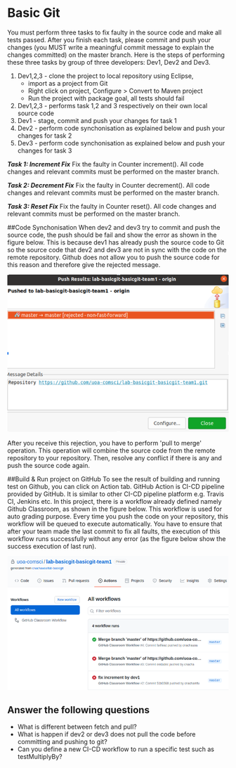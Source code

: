 Basic Git
======================
You must perform three tasks to fix faulty in the source code and make all tests passed. After you finish each task, please commit and push your changes (you MUST write a meaningful commit message to explain the changes committed) on the master branch. Here is the steps of performing these three tasks by group of three developers: Dev1, Dev2 and Dev3.
<ol>
  <li>Dev1,2,3 - clone the project to local repository using Eclipse, 
  		<ul>
  			<li>import as a project from Git</li>
  			<li>Right click on project, Configure > Convert to Maven project</li>
  			<li>Run the project with package goal, all tests should fail</li>
  		</ul>
  <li>Dev1,2,3 - performs task 1,2 and 3 respectively on their own local source code</li>
  <li>Dev1 - stage, commit and push your changes for task 1</li>
  <li>Dev2 - perform code synchonisation as explained below and push your changes for task 2</li>
  <li>Dev3 - perform code synchonisation as explained below and push your changes for task 3</li>
</ol>



***Task 1: Increment Fix***
Fix the faulty in Counter increment(). All code changes and relevant commits must be performed on the master branch.

***Task 2: Decrement Fix***
Fix the faulty in Counter decrement(). All code changes and relevant commits must be performed on the master branch.

***Task 3: Reset Fix***
Fix the faulty in Counter reset(). All code changes and relevant commits must be performed on the master branch.

##Code Synchonisation
When dev2 and dev3 try to commit and push the source code, the push should be fail and show the error as shown in the figure below. This is because dev1 has already push the source code to Git so the source code that dev2 and dev3 are not in sync with the code on the remote repository. Github does not allow you to push the source code for this reason and therefore give the rejected message.

![](rejected-commit.png)

After you receive this rejection, you have to perform 'pull to merge' operation. This operation will combine the source code from the remote repository to your repository. Then, resolve any conflict if there is any and push the source code again. 

##Build & Run project on GitHub
To see the result of building and running test on Github, you can click on Action tab. GitHub Action is CI-CD pipeline provided by GitHub. It is similar to other CI-CD pipeline platform e.g. Travis CI, Jenkins etc. In this project, there is a workflow already defined namely Github Classroom, as shown in the figure below. This workflow is used for auto grading purpose. Every time you push the code on your repository, this workflow will be queued to execute automatically. You have to ensure that after your team made the last commit to fix all faults, the execution of this workflow runs successfully without any error (as the figure below show the success execution of last run). 

![](github-action.png)


<h2>Answer the following questions</h2>
<ul>
  <li>What is different between fetch and pull?</li>
  <li>What is happen if dev2 or dev3 does not pull the code before committing and pushing to git?</li>
  <li>Can you define a new CI-CD workflow to run a specific test such as testMultiplyBy?</li>
</ul>
